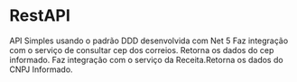 # RestAPI
 API Simples usando o padrão DDD desenvolvida com Net 5
 Faz integração com o serviço de consultar cep dos correios. Retorna os dados do cep informado.
 Faz integração com o serviço da Receita.Retorna os dados do CNPJ Informado.
